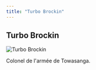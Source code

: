 ```yaml
---
title: "Turbo Brockin"
---
```


Turbo Brockin
-------------


![Turbo Brockin](/images/stories/saga/gnoreconguista/persos/turbo-brockin.png)

Colonel de l'armée de Towasanga.


